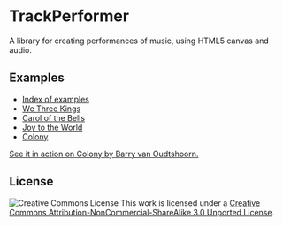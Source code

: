 # TrackPerformer

A library for creating performances of music, using HTML5 canvas and audio.

## Examples
- [Index of examples](http://barryvan.github.com/trackPerformer/)
- [We Three Kings](http://barryvan.github.com/trackPerformer/kings.html)
- [Carol of the Bells](http://barryvan.github.com/trackPerformer/bells.html)
- [Joy to the World](http://barryvan.github.com/trackPerformer/joy.html)
- [Colony](http://barryvan.github.com/trackPerformer/colony.html)

[See it in action on Colony by Barry van Oudtshoorn.](http://barryvan.github.com/trackPerformer/colony.html)

## License
![Creative Commons License](http://i.creativecommons.org/l/by-nc-sa/3.0/88x31.png)
This work is licensed under a [Creative Commons Attribution-NonCommercial-ShareAlike 3.0 Unported License](http://creativecommons.org/licenses/by-nc-sa/3.0/).